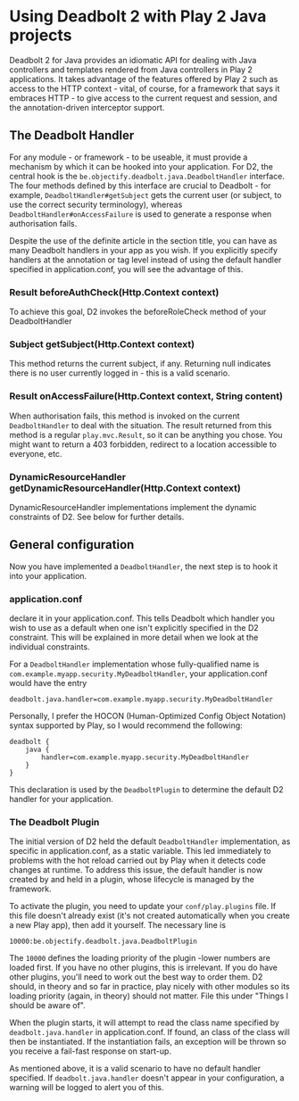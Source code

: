 # Using Deadbolt 2 with Play 2 Java projects #

Deadbolt 2 for Java provides an idiomatic API for dealing with Java controllers and templates rendered from Java controllers in Play 2 applications.  It takes advantage of the features offered by Play 2 such as access to the HTTP context - vital, of course, for a framework that says it embraces HTTP - to give access to the current request and session, and the annotation-driven interceptor support.

## The Deadbolt Handler ##
For any module - or framework - to be useable, it must provide a mechanism by which it can be hooked into your application.  For D2, the central hook is the `be.objectify.deadbolt.java.DeadboltHandler` interface.  The four methods defined by this interface are crucial to Deadbolt - for example, `DeadboltHandler#getSubject` gets the current user (or subject, to use the correct security terminology), whereas `DeadboltHandler#onAccessFailure` is used to generate a response when authorisation fails.

Despite the use of the definite article in the section title, you can have as many Deadbolt handlers in your app as you wish.  If you explicitly specify handlers at the annotation or tag level instead of using the default handler specified in application.conf, you will see the advantage of this.

### Result beforeAuthCheck(Http.Context context) ###
  To achieve this goal, D2 invokes the beforeRoleCheck method of your DeadboltHandler

### Subject getSubject(Http.Context context) ###
This method returns the current subject, if any.  Returning null indicates there is no user currently logged in - this is a valid scenario.

### Result onAccessFailure(Http.Context context, String content) ###
When authorisation fails, this method is invoked on the current `DeadboltHandler` to deal with the situation.  The result returned from this method is a regular `play.mvc.Result`, so it can be anything you chose.  You might want to return a 403 forbidden, redirect to a location accessible to everyone, etc.

### DynamicResourceHandler getDynamicResourceHandler(Http.Context context) ###
DynamicResourceHandler implementations implement the dynamic constraints of D2.  See below for further details.

## General configuration ##

Now you have implemented a `DeadboltHandler`, the next step is to hook it into your application.

### application.conf ###
declare it in your application.conf.  This tells Deadbolt which handler you wish to use as a default when one isn't explicitly specified in the D2 constraint.  This will be explained in more detail when we look at the individual constraints.

For a `DeadboltHandler` implementation whose fully-qualified name is `com.example.myapp.security.MyDeadboltHandler`, your application.conf would have the entry

    deadbolt.java.handler=com.example.myapp.security.MyDeadboltHandler

Personally, I prefer the HOCON (Human-Optimized Config Object Notation) syntax supported by Play, so I would recommend the following:

    deadbolt {
        java {
            handler=com.example.myapp.security.MyDeadboltHandler
        }
    }

This declaration is used by the `DeadboltPlugin` to determine the default D2 handler for your application.

### The Deadbolt Plugin ###
The initial version of D2 held the default `DeadboltHandler` implementation, as specific in application.conf, as a static variable.  This led immediately to problems with the hot reload carried out by Play when it detects code changes at runtime.  To address this issue, the default handler is now created by and held in a plugin, whose lifecycle is managed by the framework.

To activate the plugin, you need to update your `conf/play.plugins` file.  If this file doesn't already exist (it's not created automatically when you create a new Play app), then add it yourself.  The necessary line is

    10000:be.objectify.deadbolt.java.DeadboltPlugin

The `10000` defines the loading priority of the plugin -lower numbers are loaded first.  If you have no other plugins, this is irrelevant.  If you do have other plugins, you'll need to work out the best way to order them.  D2 should, in theory and so far in practice, play nicely with other modules so its loading priority (again, in theory) should not matter.  File this under "Things I should be aware of".

When the plugin starts, it will attempt to read the class name specified by `deadbolt.java.handler` in application.conf.  If found, an class of the class will then be instantiated.  If the instantiation fails, an exception will be thrown so you receive a fail-fast response on start-up.

As mentioned above, it is a valid scenario to have no default handler specified.  If `deadbolt.java.handler` doesn't appear in your configuration, a warning will be logged to alert you of this.